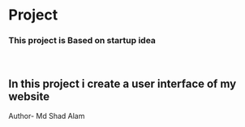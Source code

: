 # Project
<h3> This project is Based on startup idea</h3> <br>
<h2>In this project i create a user interface of my website </h2>
Author- Md Shad Alam
